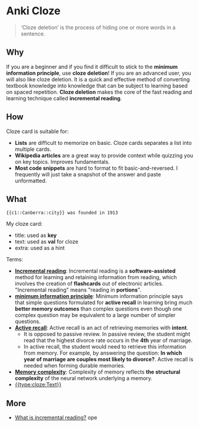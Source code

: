# Anki Cloze

> ‘Cloze deletion’ is the process of hiding one or more words in a sentence. 


## Why

If you are a beginner and if you find it difficult to stick to the **minimum information principle**, use **cloze deletion**! If you are an advanced user, you will also like cloze deletion. It is a quick and effective method of converting textbook knowledge into knowledge that can be subject to learning based on spaced repetition. **Cloze deletion** makes the core of the fast reading and learning technique called **incremental reading**.


## How 

Cloze card is suitable for: 

* **Lists** are difficult to memorize on basic. Cloze cards separates a list into multiple cards.
* **Wikipedia articles** are a great way to provide context while quizzing you on key topics. Improves fundamentals.
* **Most code snippets** are hard to format to fit basic-and-reversed. I frequently will just take a snapshot of the answer and paste unformatted.



## What

```
{{c1::Canberra::city}} was founded in 1913
```
My cloze card:

* title: used as **key**
* text: used as **val** for cloze 
* extra: used as a hint


Terms:

* **[Incremental reading](https://www.wikiwand.com/en/Incremental_reading)**: Incremental reading is a **software-assisted** method for learning and retaining information from reading, which involves the creation of **flashcards** out of electronic articles. "Incremental reading" means "reading in **portions**".
* **[minimum information principle](https://supermemo.guru/wiki/Minimum_information_principle)**: Minimum information principle says that simple questions formulated for **active recall** in learning bring much **better memory outcomes** than complex questions even though one complex question may be equivalent to a large number of simpler questions. 
* **[Active recall](https://supermemo.guru/wiki/Active_recall)**: Active recall is an act of retrieving memories with **intent**. 
	* It is opposed to passive review. In passive review, the student might read that the highest divorce rate occurs in the **4th** year of marriage. 
	* In active recall, the student would need to retrieve this information from memory. For example, by answering the question: **In which year of marriage are couples most likely to divorce?**. Active recall is needed when forming durable memories.
* **[Memory complexity](https://supermemo.guru/wiki/Memory_complexity)**: Complexity of memory reflects **the structural complexity** of the neural network underlying a memory.
* [{{type:cloze:Text}}](https://docs.ankiweb.net/#/templates/fields?id=checking-your-answer)




## More 

* [What is incremental reading?](https://www.supermemo.com/en/archives1990-2015/help/read)
ope
